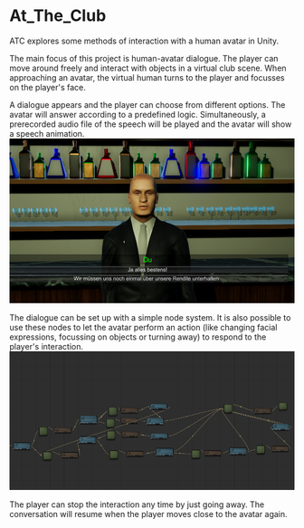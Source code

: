 # At_The_Club
ATC explores some methods of interaction with a human avatar in Unity.

The main focus of this project is human-avatar dialogue. The player can move around freely and interact with objects in a virtual club scene. When approaching an avatar, the virtual human turns to the player and focusses on the player's face. 

A dialogue appears and the player can choose from different options. The avatar will answer according to a predefined logic. Simultaneously, a prerecorded audio file of the speech will be played and the avatar will show a speech animation.
![image](/Dialogue.PNG)

The dialogue can be set up with a simple node system. It is also possible to use these nodes to let the avatar perform an action (like changing facial expressions, focussing on objects or turning away) to respond to the player's interaction.
![image](/nodes.PNG)



The player can stop the interaction any time by just going away. The conversation will resume when the player moves close to the avatar again.
